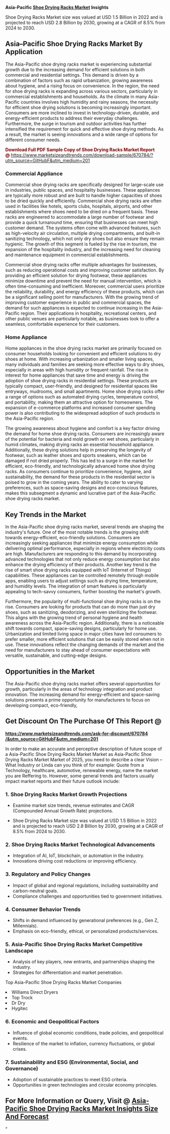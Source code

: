 <p><strong>Asia-Pacific&nbsp;<a href=""https://www.marketsizeandtrends.com/download-sample/670784/&amp;utm_source=GitHubF&amp;utm_medium=201"">Shoe Drying Racks Market</a> Insights</strong></p><p>Shoe Drying Racks Market size was valued at USD 1.5 Billion in 2022 and is projected to reach USD 2.8 Billion by 2030, growing at a CAGR of 8.5% from 2024 to 2030.</p><p><h2>Asia–Pacific Shoe Drying Racks Market By Application</h2><p>The Asia-Pacific shoe drying racks market is experiencing substantial growth due to the increasing demand for efficient solutions in both commercial and residential settings. This demand is driven by a combination of factors such as rapid urbanization, growing awareness about hygiene, and a rising focus on convenience. In the region, the need for shoe drying racks is expanding across various sectors, particularly in commercial establishments and households. As the climate in many Asia-Pacific countries involves high humidity and rainy seasons, the necessity for efficient shoe drying solutions is becoming increasingly important. Consumers are more inclined to invest in technology-driven, durable, and energy-efficient products to address their everyday challenges. Furthermore, the surge in tourism and outdoor activities has further intensified the requirement for quick and effective shoe drying methods. As a result, the market is seeing innovations and a wide range of options for different consumer needs.<p><strong><span style="color: #800000;">Download Full PDF Sample Copy of Shoe Drying Racks Market Report @</span>&nbsp;</strong><a href="https://www.marketsizeandtrends.com/download-sample/670784/?utm_source=GitHubF&amp;utm_medium=201" target="_blank">https://www.marketsizeandtrends.com/download-sample/670784/?utm_source=GitHubF&amp;utm_medium=201</a></p></p><h3>Commercial Appliance</h3><p>Commercial shoe drying racks are specifically designed for large-scale use in industries, public spaces, and hospitality businesses. These appliances are typically more robust and are built to handle higher capacities of shoes to be dried quickly and efficiently. Commercial shoe drying racks are often used in facilities like hotels, sports clubs, hospitals, airports, and other establishments where shoes need to be dried on a frequent basis. These racks are engineered to accommodate a large number of footwear and provide a quick turnaround time, ensuring that businesses can meet high customer demand. The systems often come with advanced features, such as high-velocity air circulation, multiple drying compartments, and built-in sanitizing technology, which not only dry shoes but also ensure they remain hygienic. The growth of this segment is fueled by the rise in tourism, the expansion of the hospitality industry, and the increasing need for cleaning and maintenance equipment in commercial establishments. <p>Commercial shoe drying racks offer multiple advantages for businesses, such as reducing operational costs and improving customer satisfaction. By providing an efficient solution for drying footwear, these appliances minimize downtime and prevent the need for manual intervention, which is often time-consuming and inefficient. Moreover, commercial users prioritize the reliability, durability, and energy efficiency of these products, which can be a significant selling point for manufacturers. With the growing trend of improving customer experience in public and commercial spaces, the demand for such appliances is expected to continue increasing in the Asia-Pacific region. Their applications in hospitality, recreational centers, and other public venues are particularly notable, as businesses look to offer a seamless, comfortable experience for their customers.</p><h3>Home Appliance</h3><p>Home appliances in the shoe drying racks market are primarily focused on consumer households looking for convenient and efficient solutions to dry shoes at home. With increasing urbanization and smaller living spaces, many individuals and families are seeking more effective ways to dry shoes, especially in areas with high humidity or frequent rainfall. The rise in interest for home appliances that save time and energy is driving the adoption of shoe drying racks in residential settings. These products are typically compact, user-friendly, and designed for residential spaces like entryways, mudrooms, and small apartments. Home shoe drying racks offer a range of options such as automated drying cycles, temperature control, and portability, making them an attractive option for homeowners. The expansion of e-commerce platforms and increased consumer spending power is also contributing to the widespread adoption of such products in the Asia-Pacific region.<p>The growing awareness about hygiene and comfort is a key factor driving the demand for home shoe drying racks. Consumers are increasingly aware of the potential for bacteria and mold growth on wet shoes, particularly in humid climates, making drying racks an essential household appliance. Additionally, these drying solutions help in preserving the longevity of footwear, such as leather shoes and sports sneakers, which can be damaged if not dried properly. This has led to a surge in the market for efficient, eco-friendly, and technologically advanced home shoe drying racks. As consumers continue to prioritize convenience, hygiene, and sustainability, the demand for these products in the residential sector is poised to grow in the coming years. The ability to cater to varying preferences, such as space-saving designs and eco-conscious features, makes this subsegment a dynamic and lucrative part of the Asia-Pacific shoe drying racks market.</p><h2>Key Trends in the Market</h2><p>In the Asia-Pacific shoe drying racks market, several trends are shaping the industry's future. One of the most notable trends is the growing shift towards energy-efficient, eco-friendly solutions. Consumers are increasingly seeking appliances that minimize energy consumption while delivering optimal performance, especially in regions where electricity costs are high. Manufacturers are responding to this demand by incorporating advanced technologies that not only reduce energy consumption but also enhance the drying efficiency of their products. Another key trend is the rise of smart shoe drying racks equipped with IoT (Internet of Things) capabilities. These appliances can be controlled remotely through mobile apps, enabling users to adjust settings such as drying time, temperature, and humidity levels. The integration of smart features is particularly appealing to tech-savvy consumers, further boosting the market's growth.<p>Furthermore, the popularity of multi-functional shoe drying racks is on the rise. Consumers are looking for products that can do more than just dry shoes, such as sanitizing, deodorizing, and even sterilizing the footwear. This aligns with the growing trend of personal hygiene and health awareness across the Asia-Pacific region. Additionally, there is a noticeable shift towards compact, space-saving designs, particularly for home use. Urbanization and limited living space in major cities have led consumers to prefer smaller, more efficient solutions that can be easily stored when not in use. These innovations reflect the changing demands of the market and the need for manufacturers to stay ahead of consumer expectations with versatile, sustainable, and cutting-edge designs.</p><h2>Opportunities in the Market</h2><p>The Asia-Pacific shoe drying racks market offers several opportunities for growth, particularly in the areas of technology integration and product innovation. The increasing demand for energy-efficient and space-saving solutions presents a prime opportunity for manufacturers to focus on developing compact, eco-friendly,</p><h2><strong>Get Discount On The Purchase Of This Report @&nbsp;</strong></h2><p><strong><a href=""https://www.marketsizeandtrends.com/ask-for-discount/670784/&amp;utm_source=GitHubF&amp;utm_medium=201"" target=""_blank"">https://www.marketsizeandtrends.com/ask-for-discount/670784<br />/&amp;utm_source=GitHubF&amp;utm_medium=201</a></strong></p><p>In order to make an accurate and perceptive description of future scope of a Asia-Pacific&nbsp;Shoe Drying Racks Market Market as Asia-Pacific&nbsp;Shoe Drying Racks Market Market of 2025, you need to describe a clear Vision &ndash; What Industry or Linda can you think of for example: Quote from a Technology, healthcare, automotive, renewable energy, name the market you are Reffering to. However, some general trends and factors usually impact market reports and their future outlook include:</p><h3>1.&nbsp;<strong>Shoe Drying Racks Market Growth Projections</strong></h3><ul><li>Examine market size trends, revenue estimates and CAGR (Compounded Annual Growth Rate) projections.</li><li><p>Shoe Drying Racks Market size was valued at USD 1.5 Billion in 2022 and is projected to reach USD 2.8 Billion by 2030, growing at a CAGR of 8.5% from 2024 to 2030.</p></li></ul><h3>2.&nbsp;<strong>Shoe Drying Racks Market Technological Advancements</strong></h3><ul><li>Integration of AI, IoT, blockchain, or automation in the industry.</li><li>Innovations driving cost reductions or improving efficiency.</li></ul><h3>3.&nbsp;<strong>Regulatory and Policy Changes</strong></h3><ul><li>Impact of global and regional regulations, including sustainability and carbon-neutral goals.</li><li>Compliance challenges and opportunities tied to government initiatives.</li></ul><h3>4.&nbsp;<strong>Consumer Behavior Trends</strong></h3><ul><li>Shifts in demand influenced by generational preferences (e.g., Gen Z, Millennials).</li><li>Emphasis on eco-friendly, ethical, or personalized products/services.</li></ul><h3>5.&nbsp;<strong>Asia-Pacific Shoe Drying Racks Market Competitive Landscape</strong></h3><ul><li>Analysis of key players, new entrants, and partnerships shaping the industry.</li><li>Strategies for differentiation and market penetration.</li></ul><p data-pm-slice=""1 1 []"">Top Asia-Pacific Shoe Drying Racks Market Companies</p><div data-test-id=""""><p><li>Williams Direct Dryers</li><li> Top Trock</li><li> Dr Dry</li><li> Hygitec</li></p></div><h3>6.&nbsp;<strong>Economic and Geopolitical Factors</strong></h3><ul><li>Influence of global economic conditions, trade policies, and geopolitical events.</li><li>Resilience of the market to inflation, currency fluctuations, or global crises.</li></ul><h3>7.&nbsp;<strong>Sustainability and ESG (Environmental, Social, and Governance)</strong></h3><ul><li>Adoption of sustainable practices to meet ESG criteria.</li><li>Opportunities in green technologies and circular economy principles.</li></ul><h2><strong>For More Information or Query, Visit @&nbsp;</strong><a href=""https://www.verifiedmarketreports.com/product/shoe-drying-racks-market/"" target=""_blank"">Asia-Pacific Shoe Drying Racks Market Insights Size And Forecast</a></h2>"
